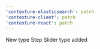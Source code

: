 ```yaml
---
'contexture-elasticsearch': patch
'contexture-client': patch
'contexture-react': patch
---
```


New type Step Slider type added
